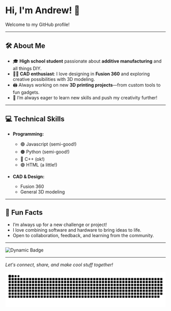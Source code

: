 # Hi, I'm Andrew! 👋

Welcome to my GitHub profile!

---

## 🛠️ About Me

- 🎓 **High school student** passionate about **additive manufacturing** and all things DIY.
- 🧑‍💻 **CAD enthusiast**: I love designing in **Fusion 360** and exploring creative possibilities with 3D modeling.
- 🖨️ Always working on new **3D printing projects**—from custom tools to fun gadgets.
- 🌱 I’m always eager to learn new skills and push my creativity further!

---

## 💻 Technical Skills

- **Programming:**  
  - 🟢 Javascript (semi-good!)  
  - 🟠 Python (semi-good!)  
  - 🔵 C++ (ok!)  
  - 🟣 HTML (a little!)

- **CAD & Design:**  
  - Fusion 360  
  - General 3D modeling

---

## 🚀 Fun Facts

- I’m always up for a new challenge or project!
- I love combining software and hardware to bring ideas to life.
- Open to collaboration, feedback, and learning from the community.

---

![Dynamic Badge](https://img.shields.io/badge/Github.com%20/-%20AndrewV28-orange?style=for-the-badge&logo=3d&logoColor=white)

---

*Let's connect, share, and make cool stuff together!*

![snake gif](https://github.com/AndrewV28/AndrewV28/blob/output/github-snake-dark.svg)
